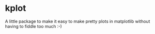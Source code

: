 # kplot
A little package to make it easy to make pretty plots in matplotlib without having to fiddle too much :-)
